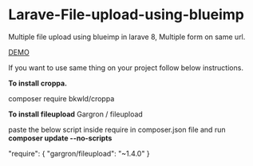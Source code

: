 # Larave-File-upload-using-blueimp
Multiple file upload using blueimp in larave 8, Multiple form on same url.

<a href="https://blueimp.github.io/jQuery-File-Upload/">DEMO</a>


If you want to use same thing on your project follow below instructions.

**To install croppa.**

composer require bkwld/croppa

**To install fileupload**
Gargron / fileupload

paste the below script inside require in composer.json file and run  **composer update --no-scripts**

 "require": {
    "gargron/fileupload": "~1.4.0"
  }




